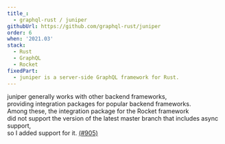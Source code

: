```yaml
---
title_:
  - graphql-rust / juniper
githubUrl: https://github.com/graphql-rust/juniper
order: 6
when: '2021.03'
stack:
  - Rust
  - GraphQL
  - Rocket
fixedPart:
  - juniper is a server-side GraphQL framework for Rust.
---
```


juniper generally works with other backend frameworks,<br>
providing integration packages for popular backend frameworks.<br>
Among these, the integration package for the Rocket framework<br>
did not support the version of the latest master branch that includes async support,<br>
so I added support for it. [(#905)](https://github.com/graphql-rust/juniper/pull/905)
